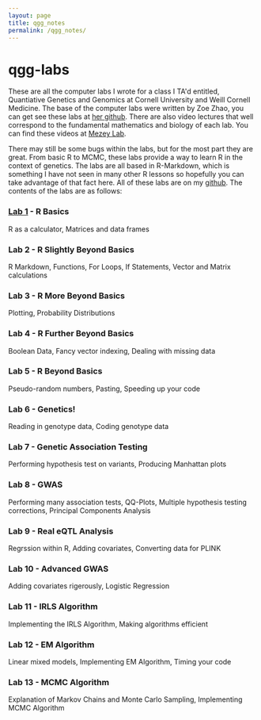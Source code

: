```yaml
---
layout: page
title: qgg_notes
permalink: /qgg_notes/
---
```


# qgg-labs

These are all the computer labs I wrote for a class I TA'd entitled, Quantiative Genetics and Genomics at Cornell University and Weill Cornell Medicine.  The base of the computer labs were written by Zoe Zhao, you can get see these labs at [her github](https://github.com/zoezhao997/BTRY6830).  There are also video lectures that well correspond to the fundamental mathematics and biology of each lab.  You can find these videos at [Mezey Lab](http://mezeylab.cb.bscb.cornell.edu/Classes.aspx).

There may still be some bugs within the labs, but for the most part they are great.  From basic R to MCMC, these labs provide a way to learn R in the context of genetics.  The labs are all based in R-Markdown, which is something I have not seen in many other R lessons so hopefully you can take advantage of that fact here.  All of these labs are on my [github](https://github.com/kulmsc/qgg-labs).  The contents of the labs are as follows:

### [Lab 1](https://github.com/kulmsc/qgg-labs/tree/master/Lab1) - R Basics
R as a calculator, Matrices and data frames

### Lab 2 - R Slightly Beyond Basics
R Markdown, Functions, For Loops, If Statements, Vector and Matrix calculations

### Lab 3 - R More Beyond Basics
Plotting, Probability Distributions

### Lab 4 - R Further Beyond Basics
Boolean Data, Fancy vector indexing, Dealing with missing data

### Lab 5 - R Beyond Basics
Pseudo-random numbers, Pasting, Speeding up your code

### Lab 6 - Genetics!
Reading in genotype data, Coding genotype data

### Lab 7 - Genetic Association Testing
Performing hypothesis test on variants, Producing Manhattan plots

### Lab 8 - GWAS
Performing many association tests, QQ-Plots, Multiple hypothesis testing corrections, Principal Components Analysis

### Lab 9 - Real eQTL Analysis
Regrssion within R, Adding covariates, Converting data for PLINK

### Lab 10 - Advanced GWAS
Adding covariates rigerously, Logistic Regression

### Lab 11 - IRLS Algorithm
Implementing the IRLS Algorithm, Making algorithms efficient

### Lab 12 - EM Algorithm
Linear mixed models, Implementing EM Algorithm, Timing your code

### Lab 13 - MCMC Algorithm
Explanation of Markov Chains and Monte Carlo Sampling, Implementing MCMC Algorithm
